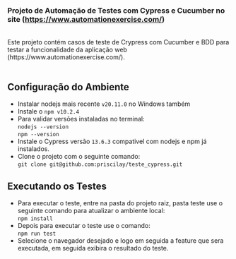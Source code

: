 ### Projeto de Automação de Testes com Cypress e Cucumber no site (https://www.automationexercise.com/) <br>

<br>
Este projeto contém casos de teste de Crypress com Cucumber e BDD para testar a funcionalidade da aplicação web (https://www.automationexercise.com/). <br>
<br>


<a name="Configuração do Ambiente"></a>
## Configuração do Ambiente <br>
- Instalar nodejs mais recente ```v20.11.0``` no Windows também <br>
- Instale o ```npm v10.2.4 ``` <br>
- Para validar versões instaladas no terminal: <br>
```nodejs --version``` <br>
```npm --version``` <br>
- Instale o Cypress versão ```13.6.3``` compativel com nodejs e npm já instalados. <br>
- Clone o projeto com o seguinte comando: <br>
```git clone git@github.com:priscilay/teste_cypress.git``` <br>



## Executando os Testes <br>
- Para executar o teste, entre na pasta do projeto raiz, pasta teste  use o seguinte comando para atualizar o ambiente local:  <br>
```npm install``` <br>
- Depois para executar o teste use o comando: <br>
```npm run test```
- Selecione o navegador desejado e logo em seguida a feature que sera executada, em seguida exibira o resultado do teste.
